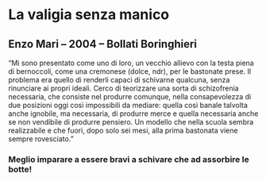 # La valigia senza manico
## Enzo Mari – 2004 – Bollati Boringhieri

“Mi sono presentato come uno di loro, un vecchio allievo con la testa piena di  bernoccoli, come una cremonese (dolce, ndr), per le bastonate prese. Il problema era quello di renderli capaci di schivarne qualcuna, senza rinunciare ai propri ideali. Cerco di teorizzare una sorta di schizofrenia necessaria, che consiste nel produrre comunque, nella consapevolezza di due posizioni oggi così impossibili da mediare: quella così banale talvolta anche ignobile, ma necessaria, di produrre merce e quella necessaria anche se non vendibile di produrre pensiero. Un modello che nella scuola sembra realizzabile e che fuori, dopo solo sei mesi, alla prima bastonata viene sempre rovesciato.”

### Meglio imparare a essere bravi a schivare che ad assorbire le botte!